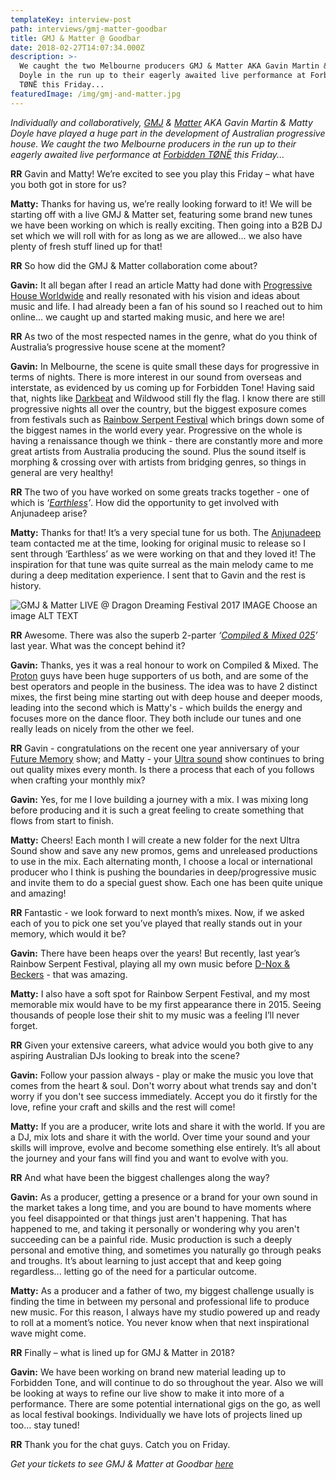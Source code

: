 ```yaml
---
templateKey: interview-post
path: interviews/gmj-matter-goodbar
title: GMJ & Matter @ Goodbar
date: 2018-02-27T14:07:34.000Z
description: >-
  We caught the two Melbourne producers GMJ & Matter AKA Gavin Martin & Matty
  Doyle in the run up to their eagerly awaited live performance at Forbidden
  TØNË this Friday... 
featuredImage: /img/gmj-and-matter.jpg
---
```


_Individually and collaboratively, [GMJ](https://www.facebook.com/gmjmusic/) & [Matter](https://www.facebook.com/matterlive/) AKA Gavin Martin & Matty Doyle have played a huge part in the development of Australian progressive house. We caught the two Melbourne producers in the run up to their eagerly awaited live performance at [Forbidden TØNË](https://www.facebook.com/forbiddentone/) this Friday..._

**RR** Gavin and Matty! We’re excited to see you play this Friday – what have you both got in store for us?

**Matty:** Thanks for having us, we’re really looking forward to it! We will be starting off with a live GMJ & Matter set, featuring some brand new tunes we have been working on which is really exciting. Then going into a B2B DJ set which we will roll with for as long as we are allowed... we also have plenty of fresh stuff lined up for that!

**RR** So how did the GMJ & Matter collaboration come about?

**Gavin:** It all began after I read an article Matty had done with [Progressive House Worldwide](https://www.facebook.com/progressivehouseworldwide/) and really resonated with his vision and ideas about music and life. I had already been a fan of his sound so I reached out to him online... we caught up and started making music, and here we are!

**RR** As two of the most respected names in the genre, what do you think of Australia’s progressive house scene at the moment?

**Gavin:** In Melbourne, the scene is quite small these days for progressive in terms of nights. There is more interest in our sound from overseas and interstate, as evidenced by us coming up for Forbidden Tone! Having said that, nights like [Darkbeat](https://www.facebook.com/Darkbeat.fanpage/) and Wildwood still fly the flag. I know there are still progressive nights all over the country, but the biggest exposure comes from festivals such as [Rainbow Serpent Festival](https://www.facebook.com/rainbowHQ/) which brings down some of the biggest names in the world every year. Progressive on the whole is having a renaissance though we think - there are constantly more and more great artists from Australia producing the sound. Plus the sound itself is morphing & crossing over with artists from bridging genres, so things in general are very healthy!

**RR** The two of you have worked on some greats tracks together - one of which is _‘[Earthless](https://www.beatport.com/track/earthless-extended-mix/9776490)’_. How did the opportunity to get involved with Anjunadeep arise?

**Matty:** Thanks for that! It’s a very special tune for us both. The [Anjunadeep](https://www.facebook.com/anjunadeep/) team contacted me at the time, looking for original music to release so I sent through ‘Earthless’ as we were working on that and they loved it! The inspiration for that tune was quite surreal as the main melody came to me during a deep meditation experience. I sent that to Gavin and the rest is history.

![GMJ & Matter LIVE @ Dragon Dreaming Festival 2017     IMAGE Choose an image ALT TEXT](/img/dragon-dreaming-festival-2017.jpg)

**RR** Awesome. There was also the superb 2-parter _‘[Compiled & Mixed 025](https://www.beatport.com/release/gmj-and-matter/2159002)’_ last year. What was the concept behind it?

**Gavin:** Thanks, yes it was a real honour to work on Compiled & Mixed. The [Proton](https://www.facebook.com/proton.music.label/) guys have been huge supporters of us both, and are some of the best operators and people in the business. The idea was to have 2 distinct mixes, the first being mine starting out with deep house and deeper moods, leading into the second which is Matty's - which builds the energy and focuses more on the dance floor. They both include our tunes and one really leads on nicely from the other we feel.

**RR** Gavin - congratulations on the recent one year anniversary of your [Future Memory](https://www.protonradio.com/shows/781/future-memory) show; and Matty - your [Ultra sound](https://www.protonradio.com/shows/745/ultra-sound) show continues to bring out quality mixes every month. Is there a process that each of you follows when crafting your monthly mix?

**Gavin:** Yes, for me I love building a journey with a mix. I was mixing long before producing and it is such a great feeling to create something that flows from start to finish.

**Matty:** Cheers! Each month I will create a new folder for the next Ultra Sound show and save any new promos, gems and unreleased productions to use in the mix. Each alternating month, I choose a local or international producer who I think is pushing the boundaries in deep/progressive music and invite them to do a special guest show. Each one has been quite unique and amazing!

**RR** Fantastic - we look forward to next month’s mixes. Now, if we asked each of you to pick one set you’ve played that really stands out in your memory, which would it be?

**Gavin:** There have been heaps over the years! But recently, last year’s Rainbow Serpent Festival, playing all my own music before [D-Nox & Beckers](https://www.facebook.com/dnoxandbeckers/) - that was amazing.

**Matty:** I also have a soft spot for Rainbow Serpent Festival, and my most memorable mix would have to be my first appearance there in 2015. Seeing thousands of people lose their shit to my music was a feeling I’ll never forget.

**RR** Given your extensive careers, what advice would you both give to any aspiring Australian DJs looking to break into the scene?

**Gavin:** Follow your passion always - play or make the music you love that comes from the heart & soul. Don't worry about what trends say and don't worry if you don't see success immediately. Accept you do it firstly for the love, refine your craft and skills and the rest will come!

**Matty:** If you are a producer, write lots and share it with the world. If you are a DJ, mix lots and share it with the world. Over time your sound and your skills will improve, evolve and become something else entirely. It’s all about the journey and your fans will find you and want to evolve with you.

**RR** And what have been the biggest challenges along the way?

**Gavin:** As a producer, getting a presence or a brand for your own sound in the market takes a long time, and you are bound to have moments where you feel disappointed or that things just aren't happening. That has happened to me, and taking it personally or wondering why you aren't succeeding can be a painful ride. Music production is such a deeply personal and emotive thing, and sometimes you naturally go through peaks and troughs. It’s about learning to just accept that and keep going regardless... letting go of the need for a particular outcome.

**Matty:** As a producer and a father of two, my biggest challenge usually is finding the time in between my personal and professional life to produce new music. For this reason, I always have my studio powered up and ready to roll at a moment’s notice. You never know when that next inspirational wave might come.

**RR** Finally – what is lined up for GMJ & Matter in 2018?

**Gavin:** We have been working on brand new material leading up to Forbidden Tone, and will continue to do so throughout the year. Also we will be looking at ways to refine our live show to make it into more of a performance. There are some potential international gigs on the go, as well as local festival bookings. Individually we have lots of projects lined up too... stay tuned!

**RR** Thank you for the chat guys. Catch you on Friday.

_Get your tickets to see GMJ & Matter at Goodbar [here](https://events.ticketbooth.com.au/event/GMJ-Matter)_
